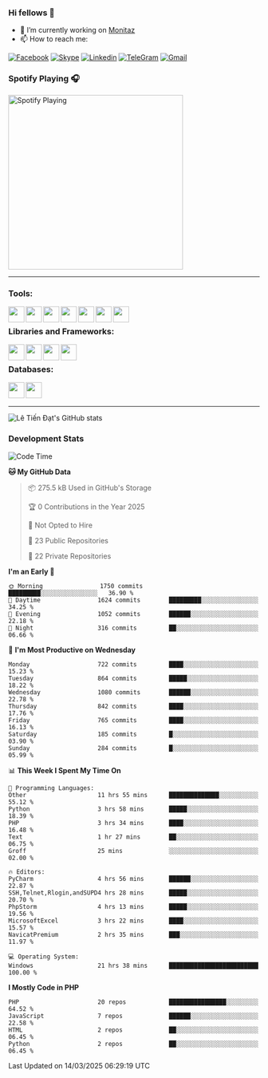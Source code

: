 ### Hi fellows 👋
- 🔭 I’m currently working on [Monitaz](https://monitaz.com/)
- 📫 How to reach me:

[![Facebook](https://img.shields.io/badge/Facebook-0000FF?logo=facebook&logoColor=white)](https://www.facebook.com/le.dat155)
[![Skype](https://img.shields.io/badge/Skype-blue?logo=skype&logoColor=white)](https://join.skype.com/invite/lr2sd8ZndbWr)
[![Linkedin](https://img.shields.io/badge/LinkedIn-0A66C2?logo=linkedin)](https://www.linkedin.com/in/ti%E1%BA%BFn-%C4%91%E1%BA%A1t-l%C3%AA-ba267a232/)
[![TeleGram](https://img.shields.io/badge/telegram-EF0EFF?logo=telegram)](https://t.me/subibi1505)
[![Gmail](https://img.shields.io/badge/Gmail-green?logo=gmail)](mailto:tiendat15599.dev@gmail.com)

### Spotify Playing 🎧
[<img src="https://tiendat-spotify.vercel.app/api/spotify" alt="Spotify Playing" width="350" />](https://open.spotify.com/user/21wi7t5t4zyugx5mgetrdo7xa)

---

### Tools:
<img align='left' height="32" width="32" src="https://upload.wikimedia.org/wikipedia/commons/thumb/c/c9/PhpStorm_Icon.svg/2048px-PhpStorm_Icon.svg.png">
<img align='left' height="32" width="32" src="https://upload.wikimedia.org/wikipedia/commons/thumb/1/1d/PyCharm_Icon.svg/1200px-PyCharm_Icon.svg.png">
<img align='left' height="32" width="32" src="https://cdn2.iconfinder.com/data/icons/pack1-baco-flurry-icons-style/512/XAMPP.png">
<img align='left' height="32" width="32" src="https://www.docker.com/wp-content/uploads/2022/03/vertical-logo-monochromatic.png">
<img align='left' height="32" width="32" src="https://www.mamp.info/images/icons/mamp-pro.png">
<img align='left' height="32" width="32" src="https://www.puttygen.com/wp-content/uploads/2019/05/Termius.png">
<img align='left' height="32" width="32" src="https://1475031.s21i.faiusr.com/4/1/ABUIABAEGAAg3dWc8AUoq7a8hAIwgAg4gAg.png">
<br>

### Libraries and Frameworks:
<img align='left' height="32" width="32" src="https://i0.wp.com/phocode.com/wp-content/uploads/2019/11/scrapyLogo.png?fit=300%2C300&ssl=1&w=640">
<img align='left' height="32" width="32" src="https://upload.wikimedia.org/wikipedia/commons/thumb/9/9a/Laravel.svg/985px-Laravel.svg.png">
<img align='left' height="32" width="32" src="https://cdn.worldvectorlogo.com/logos/codeigniter.svg">
<img align='left' height="32" width="32" src="https://upload.wikimedia.org/wikipedia/commons/thumb/e/ea/Zend-framework.svg/2560px-Zend-framework.svg.png">
<br>

### Databases:
<img align='left' height="32" width="32" src="https://download.logo.wine/logo/MySQL/MySQL-Logo.wine.png">
<img align='left' height="32" width="32" src="https://seeklogo.com/images/E/elasticsearch-logo-C75C4578EC-seeklogo.com.png">

<br>
<br>

---
![Lê Tiến Đạt's GitHub stats](https://github-readme-stats.vercel.app/api?username=tiendat15599&show_icons=true&count_private=true&theme=tokyonight)
### Development Stats


<!--START_SECTION:waka-->
![Code Time](http://img.shields.io/badge/Code%20Time-2%2C416%20hrs%203%20mins-blue)

**🐱 My GitHub Data** 

> 📦 275.5 kB Used in GitHub's Storage 
 > 
> 🏆 0 Contributions in the Year 2025
 > 
> 🚫 Not Opted to Hire
 > 
> 📜 23 Public Repositories 
 > 
> 🔑 22 Private Repositories 
 > 
**I'm an Early 🐤** 

```text
🌞 Morning                1750 commits        █████████░░░░░░░░░░░░░░░░   36.90 % 
🌆 Daytime                1624 commits        █████████░░░░░░░░░░░░░░░░   34.25 % 
🌃 Evening                1052 commits        ██████░░░░░░░░░░░░░░░░░░░   22.18 % 
🌙 Night                  316 commits         ██░░░░░░░░░░░░░░░░░░░░░░░   06.66 % 
```
📅 **I'm Most Productive on Wednesday** 

```text
Monday                   722 commits         ████░░░░░░░░░░░░░░░░░░░░░   15.23 % 
Tuesday                  864 commits         █████░░░░░░░░░░░░░░░░░░░░   18.22 % 
Wednesday                1080 commits        ██████░░░░░░░░░░░░░░░░░░░   22.78 % 
Thursday                 842 commits         ████░░░░░░░░░░░░░░░░░░░░░   17.76 % 
Friday                   765 commits         ████░░░░░░░░░░░░░░░░░░░░░   16.13 % 
Saturday                 185 commits         █░░░░░░░░░░░░░░░░░░░░░░░░   03.90 % 
Sunday                   284 commits         █░░░░░░░░░░░░░░░░░░░░░░░░   05.99 % 
```


📊 **This Week I Spent My Time On** 

```text
💬 Programming Languages: 
Other                    11 hrs 55 mins      ██████████████░░░░░░░░░░░   55.12 % 
Python                   3 hrs 58 mins       █████░░░░░░░░░░░░░░░░░░░░   18.39 % 
PHP                      3 hrs 34 mins       ████░░░░░░░░░░░░░░░░░░░░░   16.48 % 
Text                     1 hr 27 mins        ██░░░░░░░░░░░░░░░░░░░░░░░   06.75 % 
Groff                    25 mins             ░░░░░░░░░░░░░░░░░░░░░░░░░   02.00 % 

🔥 Editors: 
PyCharm                  4 hrs 56 mins       ██████░░░░░░░░░░░░░░░░░░░   22.87 % 
SSH,Telnet,Rlogin,andSUPD4 hrs 28 mins       █████░░░░░░░░░░░░░░░░░░░░   20.70 % 
PhpStorm                 4 hrs 13 mins       █████░░░░░░░░░░░░░░░░░░░░   19.56 % 
MicrosoftExcel           3 hrs 22 mins       ████░░░░░░░░░░░░░░░░░░░░░   15.57 % 
NavicatPremium           2 hrs 35 mins       ███░░░░░░░░░░░░░░░░░░░░░░   11.97 % 

💻 Operating System: 
Windows                  21 hrs 38 mins      █████████████████████████   100.00 % 
```

**I Mostly Code in PHP** 

```text
PHP                      20 repos            ████████████████░░░░░░░░░   64.52 % 
JavaScript               7 repos             ██████░░░░░░░░░░░░░░░░░░░   22.58 % 
HTML                     2 repos             ██░░░░░░░░░░░░░░░░░░░░░░░   06.45 % 
Python                   2 repos             ██░░░░░░░░░░░░░░░░░░░░░░░   06.45 % 
```




 Last Updated on 14/03/2025 06:29:19 UTC
<!--END_SECTION:waka-->
